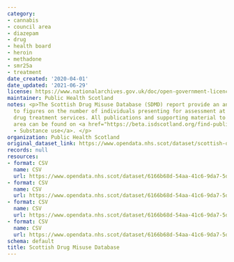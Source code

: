```yaml
---
category:
- cannabis
- council area
- diazepam
- drug
- health board
- heroin
- methadone
- smr25a
- treatment
date_created: '2020-04-01'
date_updated: '2021-06-29'
license: https://www.nationalarchives.gov.uk/doc/open-government-licence/version/3/
maintainer: Public Health Scotland
notes: <p>The Scottish Drug Misuse Database (SDMD) report provide an annual update
  to figures on the number of individuals presenting for assessment at specialist
  drug treatment services. All publications and supporting material to this topic
  area can be found on <a href="https://beta.isdscotland.org/find-publications-and-data/lifestyle-and-behaviours/substance-use/">PHS
  - Substance use</a>. </p>
organization: Public Health Scotland
original_dataset_link: https://www.opendata.nhs.scot/dataset/scottish-drug-misuse-database
records: null
resources:
- format: CSV
  name: CSV
  url: https://www.opendata.nhs.scot/dataset/6166b68d-54aa-41c6-9da7-5d80055aace8/resource/e096573f-b828-4e8d-abf2-84f94345a751/download/demographics_sdmd_healthboard.csv
- format: CSV
  name: CSV
  url: https://www.opendata.nhs.scot/dataset/6166b68d-54aa-41c6-9da7-5d80055aace8/resource/72cb44e7-0b8f-48a8-b653-eb124be4baca/download/demographics_sdmd_council.csv
- format: CSV
  name: CSV
  url: https://www.opendata.nhs.scot/dataset/6166b68d-54aa-41c6-9da7-5d80055aace8/resource/aebb18ee-40c3-4520-9521-d0800e749567/download/treatment_group_sdmd_healthboard.csv
- format: CSV
  name: CSV
  url: https://www.opendata.nhs.scot/dataset/6166b68d-54aa-41c6-9da7-5d80055aace8/resource/d5ffbfe1-12d1-4d58-8a49-a32b8c3356a5/download/treatment_group_sdmd_council.csv
schema: default
title: Scottish Drug Misuse Database
---
```


